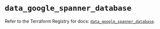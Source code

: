 # `data_google_spanner_database`

Refer to the Terraform Registry for docs: [`data_google_spanner_database`](https://registry.terraform.io/providers/hashicorp/google/6.26.0/docs/data-sources/spanner_database).
